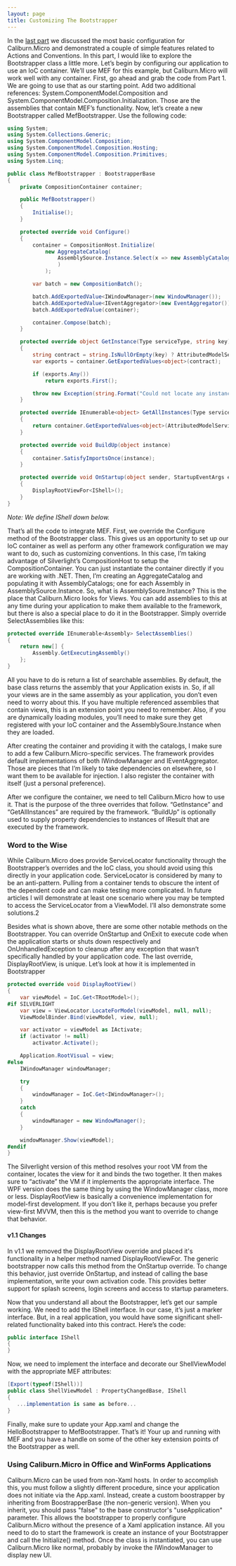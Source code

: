 ```yaml
---
layout: page
title: Customizing The Bootstrapper
---
```


In the [last part](./configuration) we discussed the most basic configuration for Caliburn.Micro and demonstrated a couple of simple features related to Actions and Conventions. In this part, I would like to explore the Bootstrapper class a little more. Let’s begin by configuring our application to use an IoC container. We’ll use MEF for this example, but Caliburn.Micro will work well with any container. First, go ahead and grab the code from Part 1. We are going to use that as our starting point. Add two additional references: System.ComponentModel.Composition and System.ComponentModel.Composition.Initialization. Those are the assemblies that contain MEF’s functionality. Now, let’s create a new Bootstrapper called MefBootstrapper. Use the following code:

``` csharp
using System;
using System.Collections.Generic;
using System.ComponentModel.Composition;
using System.ComponentModel.Composition.Hosting;
using System.ComponentModel.Composition.Primitives;
using System.Linq;

public class MefBootstrapper : BootstrapperBase
{
    private CompositionContainer container;

    public MefBootstrapper()
    {
        Initialise();
    }

    protected override void Configure()
    {
        container = CompositionHost.Initialize(
            new AggregateCatalog(
                AssemblySource.Instance.Select(x => new AssemblyCatalog(x)).OfType<ComposablePartCatalog>()
                )
            );

        var batch = new CompositionBatch();

        batch.AddExportedValue<IWindowManager>(new WindowManager());
        batch.AddExportedValue<IEventAggregator>(new EventAggregator());
        batch.AddExportedValue(container);

        container.Compose(batch);
    }

    protected override object GetInstance(Type serviceType, string key)
    {
        string contract = string.IsNullOrEmpty(key) ? AttributedModelServices.GetContractName(serviceType) : key;
        var exports = container.GetExportedValues<object>(contract);

        if (exports.Any())
            return exports.First();

        throw new Exception(string.Format("Could not locate any instances of contract {0}.", contract));
    }

    protected override IEnumerable<object> GetAllInstances(Type serviceType)
    {
        return container.GetExportedValues<object>(AttributedModelServices.GetContractName(serviceType));
    }

    protected override void BuildUp(object instance)
    {
        container.SatisfyImportsOnce(instance);
    }

    protected override void OnStartup(object sender, StartupEventArgs e)
    {
        DisplayRootViewFor<IShell>();
    }
}
```
*Note: We define IShell down below.*

That’s all the code to integrate MEF. First, we override the Configure method of the Bootstrapper class. This gives us an opportunity to set up our IoC container as well as perform any other framework configuration we may want to do, such as customizing conventions. In this case, I’m taking advantage of Silverlight’s CompositionHost to setup the CompositionContainer. You can just instantiate the container directly if you are working with .NET. Then, I’m creating an AggregateCatalog and populating it with AssemblyCatalogs; one for each Assembly in AssemblySource.Instance. So, what is AssemblySoure.Instance? This is the place that Caliburn.Micro looks for Views. You can add assemblies to this at any time during your application to make them available to the framework, but there is also a special place to do it in the Bootstrapper. Simply override SelectAssemblies like this:


``` csharp
protected override IEnumerable<Assembly> SelectAssemblies()
{
    return new[] {
        Assembly.GetExecutingAssembly()
    };
}
```

All you have to do is return a list of searchable assemblies. By default, the base class returns the assembly that your Application exists in. So, if all your views are in the same assembly as your application, you don’t even need to worry about this. If you have multiple referenced assemblies that contain views, this is an extension point you need to remember. Also, if you are dynamically loading modules, you’ll need to make sure they get registered with your IoC container and the AssemblySoure.Instance when they are loaded. 

After creating the container and providing it with the catalogs, I make sure to add a few Caliburn.Micro-specific services. The framework provides default implementations of both IWindowManager and IEventAggregator. Those are pieces that I’m likely to take dependencies on elsewhere, so I want them to be available for injection. I also register the container with itself (just a personal preference).

After we configure the container, we need to tell Caliburn.Micro how to use it. That is the purpose of the three overrides that follow. “GetInstance” and “GetAllInstances” are required by the framework. “BuildUp” is optionally used to supply property dependencies to instances of IResult that are executed by the framework. 

### Word to the Wise
While Caliburn.Micro does provide ServiceLocator functionality through the Bootstrapper’s overrides and the IoC class, you should avoid using this directly in your application code. ServiceLocator is considered by many to be an anti-pattern. Pulling from a container tends to obscure the intent of the dependent code and can make testing more complicated. In future articles I will demonstrate at least one scenario where you may be tempted to access the ServiceLocator from a ViewModel. I’ll also demonstrate some solutions.2

Besides what is shown above, there are some other notable methods on the Bootstrapper. You can override OnStartup and OnExit to execute code when the application starts or shuts down respectively and OnUnhandledException to cleanup after any exception that wasn’t specifically handled by your application code. The last override, DisplayRootView, is unique. Let’s look at how it is implemented in Bootstrapper<TRootModel>

``` csharp
protected override void DisplayRootView() 
{
    var viewModel = IoC.Get<TRootModel>();
#if SILVERLIGHT
    var view = ViewLocator.LocateForModel(viewModel, null, null);
    ViewModelBinder.Bind(viewModel, view, null);

    var activator = viewModel as IActivate;
    if (activator != null)
        activator.Activate();

    Application.RootVisual = view;
#else
    IWindowManager windowManager;

    try
    {
        windowManager = IoC.Get<IWindowManager>();
    }
    catch
    {
        windowManager = new WindowManager();
    }

    windowManager.Show(viewModel);
#endif
}
```

The Silverlight version of this method resolves your root VM from the container, locates the view for it and binds the two together. It then makes sure to “activate” the VM if it implements the appropriate interface. The WPF version does the same thing by using the WindowManager class, more or less. DisplayRootView is basically a convenience implementation for model-first development. If you don’t like it, perhaps because you prefer view-first MVVM, then this is the method you want to override to change that behavior.

#### v1.1 Changes
In v1.1 we removed the DisplayRootView override and placed it's functionality in a helper method named DisplayRootViewFor. The generic bootstrapper now calls this method from the OnStartup override. To change this behavior, just override OnStartup, and instead of calling the base implementation, write your own activation code. This provides better support for splash screens, login screens and access to startup parameters.

Now that you understand all about the Bootstrapper, let’s get our sample working. We need to add the IShell interface. In our case, it’s just a marker interface. But, in a real application, you would have some significant shell-related functionality baked into this contract. Here’s the code:

``` csharp
public interface IShell
{
}
```

Now, we need to implement the interface and decorate our ShellViewModel with the appropriate MEF attributes:

``` csharp
[Export(typeof(IShell))]
public class ShellViewModel : PropertyChangedBase, IShell
{
   ...implementation is same as before...
}
```

Finally, make sure to update your App.xaml and change the HelloBootstrapper to MefBootstrapper. That’s it! Your up and running with MEF and you have a handle on some of the other key extension points of the Bootstrapper as well.

### Using Caliburn.Micro in Office and WinForms Applications

Caliburn.Micro can be used from non-Xaml hosts. In order to accomplish this, you must follow a slightly different procedure, since your application does not initiate via the App.xaml. Instead, create a custom boostrapper by inheriting from BoostrapperBase (the non-generic version). When you inherit, you should pass "false" to the base constructor's "useApplication" parameter. This allows the bootstrapper to properly configure Caliburn.Micro without the presence of a Xaml application instance. All you need to do to start the framework is create an instance of your Bootstrapper and call the Initialize() method. Once the class is instantiated, you can use Caliburn.Micro like normal, probably by invoke the IWindowManager to display new UI.